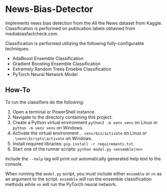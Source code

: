 # News-Bias-Detector
Implements news bias detection from the All the News dataset from Kaggle. 
Classification is performed on publication labels obtained from mediabiasfactcheck.com.


Classification is performed utilizing the following fully-configurable techniques:
- AdaBoost Ensemble Classification
- Gradient Boosting Ensemble Classification
- Extremely Random Trees Enseble Classification
- PyTorch Neural Network Model


## How-To
To run the classifiers do the following:
1. Open a terminal or PowerShell instance.
2. Navigate to the directory containing this project.
3. Create a Python virtual environment `python3 -m venv venv` on Linux or `python -m venv venv` on Windows.
4. Activate the virtual environment `. venv/bin/activate` on Linux or `.\venv\Scripts\activate` on Windows.
5. Install required libraries: `pip install -r requirements.txt`.
6. Start one of the runner scripts: `python model.py <ensemble|nn>`


Include the `--help` tag will print out automatically generated help text to the console.


When running the `model.py` script, you must include either `ensemble` or `nn` as an argument to the script. `ensemble` will run the ensemble classification methods while `nn` will run the PyTorch neural network.